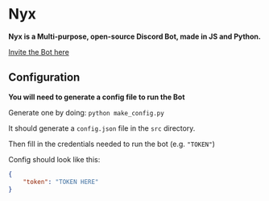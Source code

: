 # Nyx

**Nyx is a Multi-purpose, open-source Discord Bot, made in JS and Python.**

[Invite the Bot here](https://discord.com/oauth2/authorize?client_id=960533661109878805&scope=bot%20applications.commands&permissions=545394261246)

## Configuration

**You will need to generate a config file to run the Bot**

Generate one by doing: `python make_config.py`

It should generate a `config.json` file in the `src` directory.

Then fill in the credentials needed to run the bot (e.g. `"TOKEN"`)

Config should look like this:

```json
{
    "token": "TOKEN HERE"
}
```
